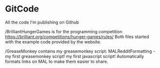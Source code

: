 GitCode
=======

All the code I'm publishing on Github

/BrilliantHungerGames is for the programming competition https://brilliant.org/competitions/hunger-games/rules/
Both files started with the example code provided by the website.  

/GreaseMonkey contains my greasemonkey script:
MALRedditFormatting - my first greasemonkey script! my first javascript script! Automatically formats links on MAL to make them easier to share.  
